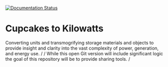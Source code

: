 [![Documentation Status](https://readthedocs.org/projects/cupcakestokilowatts-lite/badge/?version=latest)](https://cupcakestokilowatts-lite.readthedocs.io/en/latest/?badge=latest)

# Cupcakes to Kilowatts
Converting units and transmogrifying storage materials and objects to provide insight and clarity into the vast complexity of power, generation, and energy use. /
/
While this open Git version will include significant logic the goal of this repository will be to provide sharing tools. /
